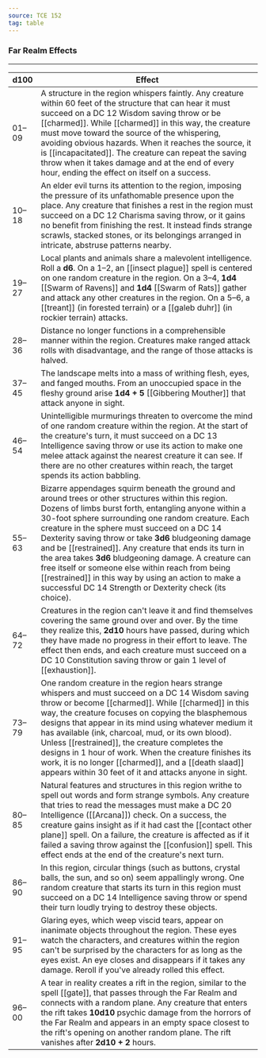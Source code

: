 ```yaml
---
source: TCE 152
tag: table
---
```


### Far Realm Effects
---
|d100|Effect|
|----|------------|
|01–09|A structure in the region whispers faintly. Any creature within 60 feet of the structure that can hear it must succeed on a DC 12 Wisdom saving throw or be [[charmed]]. While [[charmed]] in this way, the creature must move toward the source of the whispering, avoiding obvious hazards. When it reaches the source, it is [[incapacitated]]. The creature can repeat the saving throw when it takes damage and at the end of every hour, ending the effect on itself on a success.|
|10–18|An elder evil turns its attention to the region, imposing the pressure of its unfathomable presence upon the place. Any creature that finishes a rest in the region must succeed on a DC 12 Charisma saving throw, or it gains no benefit from finishing the rest. It instead finds strange scrawls, stacked stones, or its belongings arranged in intricate, abstruse patterns nearby.|
|19–27|Local plants and animals share a malevolent intelligence. Roll a **d6**. On a 1–2, an [[insect plague]] spell is centered on one random creature in the region. On a 3–4, **1d4** [[Swarm of Ravens]] and **1d4** [[Swarm of Rats]] gather and attack any other creatures in the region. On a 5–6, a [[treant]] (in forested terrain) or a [[galeb duhr]] (in rockier terrain) attacks.|
|28–36|Distance no longer functions in a comprehensible manner within the region. Creatures make ranged attack rolls with disadvantage, and the range of those attacks is halved.|
|37–45|The landscape melts into a mass of writhing flesh, eyes, and fanged mouths. From an unoccupied space in the fleshy ground arise **1d4 + 5** [[Gibbering Mouther]] that attack anyone in sight.|
|46–54|Unintelligible murmurings threaten to overcome the mind of one random creature within the region. At the start of the creature's turn, it must succeed on a DC 13 Intelligence saving throw or use its action to make one melee attack against the nearest creature it can see. If there are no other creatures within reach, the target spends its action babbling.|
|55–63|Bizarre appendages squirm beneath the ground and around trees or other structures within this region. Dozens of limbs burst forth, entangling anyone within a 30-foot sphere surrounding one random creature. Each creature in the sphere must succeed on a DC 14 Dexterity saving throw or take **3d6** bludgeoning damage and be [[restrained]]. Any creature that ends its turn in the area takes **3d6** bludgeoning damage. A creature can free itself or someone else within reach from being [[restrained]] in this way by using an action to make a successful DC 14 Strength or Dexterity check (its choice).|
|64–72|Creatures in the region can't leave it and find themselves covering the same ground over and over. By the time they realize this, **2d10** hours have passed, during which they have made no progress in their effort to leave. The effect then ends, and each creature must succeed on a DC 10 Constitution saving throw or gain 1 level of [[exhaustion]].|
|73–79|One random creature in the region hears strange whispers and must succeed on a DC 14 Wisdom saving throw or become [[charmed]]. While [[charmed]] in this way, the creature focuses on copying the blasphemous designs that appear in its mind using whatever medium it has available (ink, charcoal, mud, or its own blood). Unless [[restrained]], the creature completes the designs in 1 hour of work. When the creature finishes its work, it is no longer [[charmed]], and a [[death slaad]] appears within 30 feet of it and attacks anyone in sight.|
|80–85|Natural features and structures in this region writhe to spell out words and form strange symbols. Any creature that tries to read the messages must make a DC 20 Intelligence ([[Arcana]]) check. On a success, the creature gains insight as if it had cast the [[contact other plane]] spell. On a failure, the creature is affected as if it failed a saving throw against the [[confusion]] spell. This effect ends at the end of the creature's next turn.|
|86–90|In this region, circular things (such as buttons, crystal balls, the sun, and so on) seem appallingly wrong. One random creature that starts its turn in this region must succeed on a DC 14 Intelligence saving throw or spend their turn loudly trying to destroy these objects.|
|91–95|Glaring eyes, which weep viscid tears, appear on inanimate objects throughout the region. These eyes watch the characters, and creatures within the region can't be surprised by the characters for as long as the eyes exist. An eye closes and disappears if it takes any damage. Reroll if you've already rolled this effect.|
|96–00|A tear in reality creates a rift in the region, similar to the spell [[gate]], that passes through the Far Realm and connects with a random plane. Any creature that enters the rift takes **10d10** psychic damage from the horrors of the Far Realm and appears in an empty space closest to the rift's opening on another random plane. The rift vanishes after **2d10 + 2** hours.|
